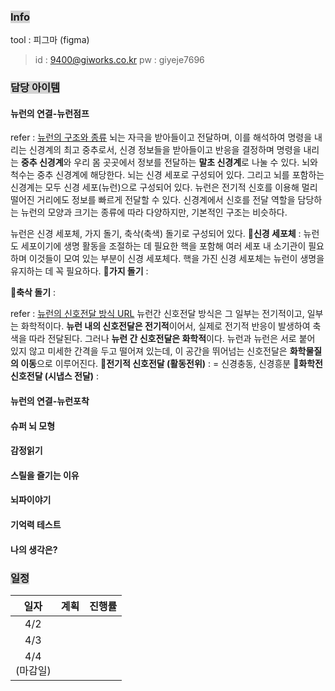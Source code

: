 
### <span style="background:lightgray">Info</span>
tool : 피그마 (figma)
> id : 9400@giworks.co.kr
> pw : giyeje7696

### <span style="background:lightgray">담당 아이템</span>

#### 뉴런의 연결-뉴런점프

refer : [뉴런의 구조와 종류](https://blog.naver.com/moeblog/220446698924)
뇌는 자극을 받아들이고 전달하며, 이를 해석하여 명령을 내리는 신경계의 최고 중추로서, 신경 정보들을 받아들이고 반응을 결정하며 명령을 내리는 **중추 신경계**와 우리 몸 곳곳에서 정보를 전달하는 **말초 신경계**로 나눌 수 있다.
뇌와 척수는 중추 신경계에 해당한다. 뇌는 신경 세포로 구성되어 있다. 그리고 뇌를 포함하는 신경계는 모두 신경 세포(뉴런)으로 구성되어 있다.
뉴런은 전기적 신호를 이용해 멀리 떨어진 거리에도 정보를 빠르게 전달할 수 있다. 신경계에서 신호를 전달 역할을 담당하는 뉴런의 모양과 크기는 종류에 따라 다양하지만, 기본적인 구조는 비슷하다.

뉴런은 신경 세포체, 가지 돌기, 축삭(축색) 돌기로 구성되어 있다. 
🔹**신경 세포체** : 
	뉴런도 세포이기에 생명 활동을 조절하는 데 필요한 핵을 포함해 여러 세포 내 소기관이 필요하며 이것들이 모여 있는 부분이 신경 세포체다. 핵을 가진 신경 세포체는 뉴런이 생명을 유지하는 데 꼭 필요하다.
🔹**가지 돌기** :
	
🔹**축삭 돌기** :
	

refer : [뉴런의 신호전달 방식 URL](https://blog.naver.com/koomh09/90114251267)
뉴런간 신호전달 방식은 그 일부는 전기적이고, 일부는 화학적이다.
**뉴런 내의 신호전달은 전기적**이어서, 실제로 전기적 반응이 발생하여 축색을 따라 전달된다. 그러나 **뉴런 간 신호전달은 화학적**이다.
뉴런과 뉴런은 서로 붙어 있지 않고 미세한 간격을 두고 떨어져 있는데, 이 공간을 뛰어넘는 신호전달은 **화학물질의 이동**으로 이루어진다.
🔹**전기적 신호전달 (활동전위)** :
	= 신경충동, 신경흥분
🔹**화학전 신호전달 (시냅스 전달)** :
	
#### 뉴런의 연결-뉴런포착


#### 슈퍼 뇌 모형


#### 감정읽기


#### 스릴을 즐기는 이유


#### 뇌파이야기


#### 기억력 테스트


#### 나의 생각은?


### <span style="background:lightgray">일정</span>

|      일자       | 계획  | 진행률 |
| :-----------: | :-- | :-: |
|      4/2      |     |     |
|      4/3      |     |     |
| 4/4 <br>(마감일) |     |     |
